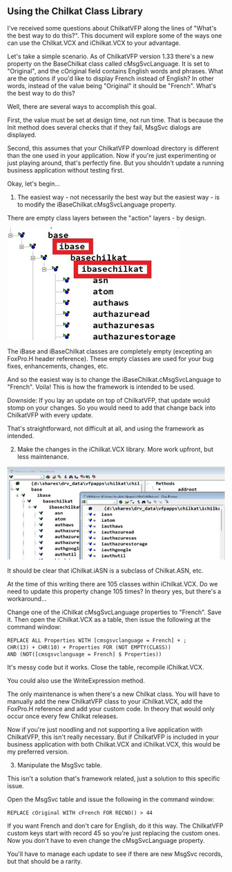 
## Using the Chilkat Class Library

I've received some questions about ChilkatVFP along the lines of "What's the best way to do this?". This document will explore some of the ways one can use the Chilkat.VCX and iChilkat.VCX to your advantage.

Let's take a simple scenario. As of ChilkatVFP version 1.33 there's a new property on the BaseChilkat class called cMsgSvcLanguage. It is set to "Original", and the cOriginal field contains English words and phrases. What are the options if you'd like to display French instead of English? In other words, instead of the value being "Original" it should be "French". What's the best way to do this?

Well, there are several ways to accomplish this goal.

First, the value must be set at design time, not run time. That is because the Init method does several checks that if they fail, MsgSvc dialogs are displayed. 

Second, this assumes that your ChilkatVFP download directory is different than the one used in your application. Now if you're just experimenting or just playing around, that's perfectly fine. But you shouldn't update a running business application without testing first.

Okay, let's begin...

1) The easiest way - not necessarily the best way but the easiest way - is to modify the iBaseChilkat.cMsgSvcLanguage property. 

There are empty class layers between the "action" layers - by design. 

![Class Layout](Images/Class_Layout.jpg)

The iBase and iBaseChilkat classes are completely empty (excepting an FoxPro.H header reference). These empty classes are used for your bug fixes, enhancements, changes, etc.

And so the easiest way is to change the iBaseChilkat.cMsgSvcLanguage to "French". Voila! This is how the framework is intended to be used.

Downside: If you lay an update on top of ChilkatVFP, that update would stomp on your changes. So you would need to add that change back into ChilkatVFP with every update. 

That's straightforward, not difficult at all, and using the framework as intended. 

2) Make the changes in the iChilkat.VCX library. More work upfront, but less maintenance.

![iChilkat Class Library](Images/iChikat.jpg)

It should be clear that iChilkat.iASN is a subclass of Chilkat.ASN, etc.

At the time of this writing there are 105 classes within iChilkat.VCX. Do we need to update this property change 105 times? In theory yes, but there's a workaround...

Change one of the iChilkat cMsgSvcLanguage properties to "French". Save it. Then open the iChilkat.VCX as a table, then issue the following at the command window:

```foxpro
REPLACE ALL Properties WITH [cmsgsvclanguage = French] + ;
CHR(13) + CHR(10) + Properties FOR (NOT EMPTY(CLASS)) 
AND (NOT([cmsgsvclanguage = French] $ Properties))
```

It's messy code but it works. Close the table, recompile iChilkat.VCX.

You could also use the WriteExpression method.

The only maintenance is when there's a new Chilkat class. You will have to manually add the new ChilkatVFP class to your iChilkat.VCX, add the FoxPro.H reference and add your custom code. In theory that would only occur once every few Chilkat releases.

Now if you're just noodling and not supporting a live application with ChilkatVFP, this isn't really necessary. But if ChilkatVFP is included in your business application with both Chilkat.VCX and iChilkat.VCX, this would be my preferred version.

3) Manipulate the MsgSvc table.

This isn't a solution that's framework related, just a solution to this specific issue.

Open the MsgSvc table and issue the following in the command window:

```foxpro
REPLACE cOriginal WITH cFrench FOR RECNO() > 44
```

If you want French and don't care for English, do it this way. The ChilkatVFP custom keys start with record 45 so you're just replacing the custom ones. Now you don't have to even change the cMsgSvcLanguage property.

You'll have to manage each update to see if there are new MsgSvc records, but that should be a rarity.
